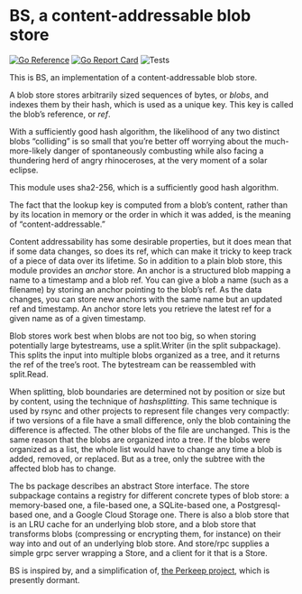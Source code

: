 # BS, a content-addressable blob store

[![Go Reference](https://pkg.go.dev/badge/github.com/bobg/bs.svg)](https://pkg.go.dev/github.com/bobg/bs)
[![Go Report Card](https://goreportcard.com/badge/github.com/bobg/bs)](https://goreportcard.com/report/github.com/bobg/bs)
![Tests](https://github.com/bobg/bs/actions/workflows/go.yml/badge.svg)

This is BS, an implementation of a content-addressable blob store.

A blob store stores arbitrarily sized sequences of bytes,
or _blobs_,
and indexes them by their hash,
which is used as a unique key.
This key is called the blob’s reference, or _ref_.

With a sufficiently good hash algorithm,
the likelihood of any two distinct blobs “colliding” is so small
that you’re better off worrying about the much-more-likely danger of spontaneously combusting
while also facing a thundering herd of angry rhinoceroses,
at the very moment of a solar eclipse.

This module uses sha2-256,
which is a sufficiently good hash algorithm.

The fact that the lookup key is computed from a blob’s content,
rather than by its location in memory or the order in which it was added,
is the meaning of “content-addressable.”

Content addressability has some desirable properties,
but it does mean that if some data changes,
so does its ref,
which can make it tricky to keep track of a piece of data over its lifetime.
So in addition to a plain blob store,
this module provides an _anchor_ store.
An anchor is a structured blob mapping a name to a timestamp and a blob ref.
You can give a blob a name
(such as a filename)
by storing an anchor pointing to the blob’s ref.
As the data changes,
you can store new anchors with the same name but an updated ref and timestamp.
An anchor store lets you retrieve the latest ref for a given name as of a given timestamp.

Blob stores work best when blobs are not too big,
so when storing potentially large bytestreams,
use a split.Writer
(in the split subpackage).
This splits the input into multiple blobs organized as a tree,
and it returns the ref of the tree’s root.
The bytestream can be reassembled with split.Read.

When splitting,
blob boundaries are determined not by position or size but by content,
using the technique of _hashsplitting_.
This same technique is used by rsync and other projects to represent file changes very compactly:
if two versions of a file have a small difference,
only the blob containing the difference is affected.
The other blobs of the file are unchanged.
This is the same reason that the blobs are organized into a tree.
If the blobs were organized as a list,
the whole list would have to change any time a blob is added, removed, or replaced.
But as a tree, only the subtree with the affected blob has to change.

The bs package describes an abstract Store interface.
The store subpackage contains a registry for different concrete types of blob store:
a memory-based one,
a file-based one,
a SQLite-based one,
a Postgresql-based one,
and a Google Cloud Storage one.
There is also a blob store that is an LRU cache for an underlying blob store,
and a blob store that transforms blobs
(compressing or encrypting them, for instance)
on their way into and out of an underlying blob store.
And store/rpc supplies a simple grpc server wrapping a Store,
and a client for it that is a Store.

BS is inspired by,
and a simplification of,
[the Perkeep project](https://perkeep.org/),
which is presently dormant.
